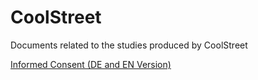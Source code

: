 # CoolStreet
Documents related to the studies produced by CoolStreet

<a href="https://lyoungblood14.github.io/CoolStreet/IC_Final_DE_EN.pdf" target="_blank"> Informed Consent (DE and EN Version)</a>


